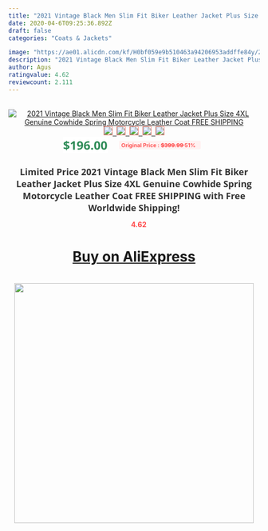 ```yaml
---
title: "2021 Vintage Black Men Slim Fit Biker Leather Jacket Plus Size 4XL Genuine Cowhide Spring Motorcycle Leather Coat FREE SHIPPING"
date: 2020-04-6T09:25:36.892Z
draft: false
categories: "Coats & Jackets"

image: "https://ae01.alicdn.com/kf/H0bf059e9b510463a94206953addffe84y/2021-Vintage-Black-Men-Slim-Fit-Biker-Leather-Jacket-Plus-Size-4XL-Genuine-Cowhide-Spring-Motorcycle.jpeg_220x220.jpeg"
description: "2021 Vintage Black Men Slim Fit Biker Leather Jacket Plus Size 4XL Genuine Cowhide Spring Motorcycle Leather Coat FREE SHIPPING"
author: Agus
ratingvalue: 4.62
reviewcount: 2.111
---
```

<br>
<div style="text-align: center;">
<a href="https://s.click.aliexpress.com/e/_9gqHQN" target="_blank" rel="nofollow noopener noreferrer"><img alt="2021 Vintage Black Men Slim Fit Biker Leather Jacket Plus Size 4XL Genuine Cowhide Spring Motorcycle Leather Coat FREE SHIPPING" class="magnifier-image" src="https://ae01.alicdn.com/kf/H0bf059e9b510463a94206953addffe84y/2021-Vintage-Black-Men-Slim-Fit-Biker-Leather-Jacket-Plus-Size-4XL-Genuine-Cowhide-Spring-Motorcycle.jpeg_220x220.jpeg_640x640.jpg">
<br>
<img style="border:1px solid salmon" src="https://ae01.alicdn.com/kf/H0bf059e9b510463a94206953addffe84y/2021-Vintage-Black-Men-Slim-Fit-Biker-Leather-Jacket-Plus-Size-4XL-Genuine-Cowhide-Spring-Motorcycle.jpeg_120x120.jpg">&nbsp;&nbsp;<img style="border:1px solid salmon" src="https://ae01.alicdn.com/kf/HTB19Au8O3HqK1RjSZFEq6AGMXXaC/2021-Vintage-Black-Men-Slim-Fit-Biker-Leather-Jacket-Plus-Size-4XL-Genuine-Cowhide-Spring-Motorcycle.jpg_120x120.jpg">&nbsp;&nbsp;<img style="border:1px solid salmon" src="https://ae01.alicdn.com/kf/HTB1uiu3OYvpK1RjSZPiq6zmwXXaz/2021-Vintage-Black-Men-Slim-Fit-Biker-Leather-Jacket-Plus-Size-4XL-Genuine-Cowhide-Spring-Motorcycle.jpg_120x120.jpg">&nbsp;&nbsp;<img style="border:1px solid salmon" src="https://ae01.alicdn.com/kf/HTB1GXfbO3HqK1RjSZFkq6x.WFXaC/2021-Vintage-Black-Men-Slim-Fit-Biker-Leather-Jacket-Plus-Size-4XL-Genuine-Cowhide-Spring-Motorcycle.jpg_120x120.jpg">&nbsp;&nbsp;<img style="border:1px solid salmon" src="https://ae01.alicdn.com/kf/HTB1yD9UO9rqK1RjSZK9q6xyypXaW/2021-Vintage-Black-Men-Slim-Fit-Biker-Leather-Jacket-Plus-Size-4XL-Genuine-Cowhide-Spring-Motorcycle.jpg_120x120.jpg"></a></div><br0>
<div style="text-align: center;"><span style="background-color: white; border: 0px; box-sizing: border-box; color: seagreen; display: inline-block; font-family: &quot;open sans&quot; , &quot;arial&quot; , &quot;helvetica&quot; , sans-serif , &quot;heiti&quot;; font-size: 24px; font-stretch: inherit; font-weight: 700; line-height: inherit; margin: 0px 10px 0px 0px; padding: 0px; vertical-align: middle;">$196.00 </span>
<span style="background: rgb(255 , 241 , 241); border-radius: 3px; border: 0px; box-sizing: border-box; color: #ff4747; display: inline-block; font-family: inherit; font-size: 12px; font-stretch: inherit; font-style: inherit; font-variant: inherit; font-weight: 600; line-height: inherit; margin: 0px; padding: 2px 5px; transform: scale(0.9); vertical-align: middle;">Original Price : <b style="text-decoration: line-through;">$399.99 </b> 51%&nbsp;&nbsp;</span></div>
<h1 style="color: #333333; display: inline-block; font-family: &quot;open sans&quot; , &quot;arial&quot; , &quot;helvetica&quot; , sans-serif , &quot;heiti&quot;; font-size: 18px; font-stretch: inherit; font-weight: 700; text-align: center;">Limited Price 2021 Vintage Black Men Slim Fit Biker Leather Jacket Plus Size 4XL Genuine Cowhide Spring Motorcycle Leather Coat FREE SHIPPING with Free Worldwide Shipping!</h1>
<div style="color: #ff4747; text-align: center;">
<img src="https://4.bp.blogspot.com/-M0ZcTcb-5uY/XleCXlxnR4I/AAAAAAAAAEc/OrjgMkXV1oMQFaCRZj5HQwOCBcu3w1FegCPcBGAYYCw/s1600/star.png" style="height: 15px;">&nbsp;<b>4.62</b></div>
<div class="button_cont" align="center"><a class="buynow_a" href="https://s.click.aliexpress.com/e/_9gqHQN" target="_blank" rel="nofollow noopener noreferrer"><H1>Buy on AliExpress</H1></a></div><br>
<div class="separator" style="clear: both; text-align: center;">
<img src="https://lh3.googleusercontent.com/-pTy5HemUv9M/XlePHvY0dAI/AAAAAAAAAE4/0nX5iRUoIWY8eMW9Dpxeirr157OZliDIgCLcBGAsYHQ/s1600/badge.gif" width="480">
</div>
